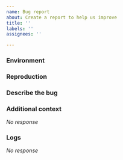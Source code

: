 ```yaml
---
name: Bug report
about: Create a report to help us improve
title: ''
labels: ''
assignees: ''

---
```


### Environment

### Reproduction

### Describe the bug

### Additional context

_No response_

### Logs

_No response_
